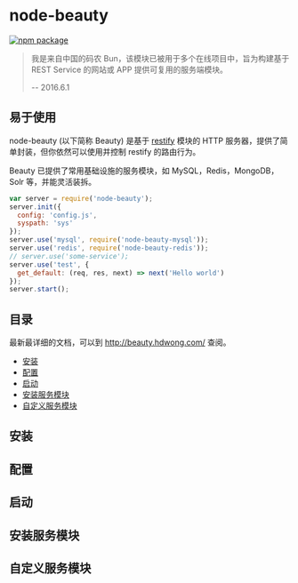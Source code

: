 # node-beauty

[![npm package](https://nodei.co/npm/node-beauty.png?downloads=true&downloadRank=true&stars=true)](https://nodei.co/npm/node-beauty/)

> 我是来自中国的码农 Bun，该模块已被用于多个在线项目中，旨为构建基于 REST Service 的网站或 APP 提供可复用的服务端模块。
>
> -- 2016.6.1

## 易于使用

node-beauty (以下简称 Beauty) 是基于 [restify](https://www.npmjs.com/package/restify) 模块的 HTTP 服务器，提供了简单封装，但你依然可以使用并控制 restify 的路由行为。

Beauty 已提供了常用基础设施的服务模块，如 MySQL，Redis，MongoDB，Solr 等，并能灵活装拆。

```js
var server = require('node-beauty');
server.init({
  config: 'config.js',
  syspath: 'sys'
});
server.use('mysql', require('node-beauty-mysql'));
server.use('redis', require('node-beauty-redis'));
// server.use('some-service');
server.use('test', {
  get_default: (req, res, next) => next('Hello world')
});
server.start();
```
## 目录

最新最详细的文档，可以到 http://beauty.hdwong.com/ 查阅。

- [安装](#安装)
- [配置](#配置)
- [启动](#启动)
- [安装服务模块](#安装服务模块)
- [自定义服务模块](#自定义服务模块)

## 安装

## 配置

## 启动

## 安装服务模块

## 自定义服务模块